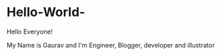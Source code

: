 # Hello-World-

Hello Everyone!

My Name is Gaurav and I'm Engineer, Blogger, developer and illustrator
